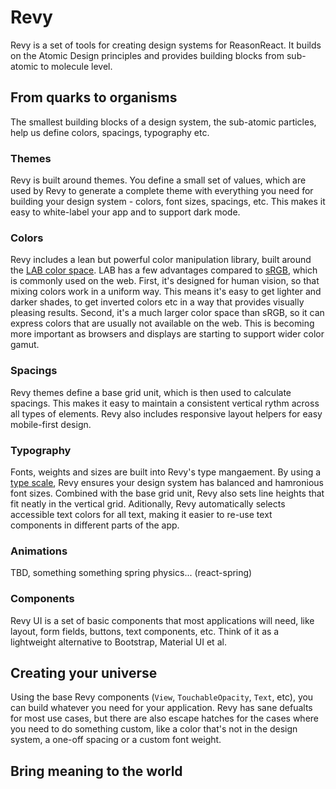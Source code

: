 # Revy

Revy is a set of tools for creating design systems for ReasonReact. It builds on the Atomic Design principles and provides building blocks from sub-atomic to molecule level.

## From quarks to organisms

The smallest building blocks of a design system, the sub-atomic particles, help us define colors, spacings, typography etc.

### Themes

Revy is built around themes. You define a small set of values, which are used by Revy to generate a complete theme with everything you need for building your design system - colors, font sizes, spacings, etc. This makes it easy to white-label your app and to support dark mode.

### Colors

Revy includes a lean but powerful color manipulation library, built around the [LAB color space](https://en.wikipedia.org/wiki/CIELAB_color_space). LAB has a few advantages compared to [sRGB](https://en.wikipedia.org/wiki/SRGB), which is commonly used on the web. First, it's designed for human vision, so that mixing colors work in a uniform way. This means it's easy to get lighter and darker shades, to get inverted colors etc in a way that provides visually pleasing results. Second, it's a much larger color space than sRGB, so it can express colors that are usually not available on the web. This is becoming more important as browsers and displays are starting to support wider color gamut.

### Spacings

Revy themes define a base grid unit, which is then used to calculate spacings. This makes it easy to maintain a consistent vertical rythm across all types of elements. Revy also includes responsive layout helpers for easy mobile-first design.

### Typography

Fonts, weights and sizes are built into Revy's type mangaement. By using a [type scale](https://type-scale.com), Revy ensures your design system has balanced and hamronious font sizes. Combined with the base grid unit, Revy also sets line heights that fit neatly in the vertical grid. Aditionally, Revy automatically selects accessible text colors for all text, making it easier to re-use text components in different parts of the app.

### Animations

TBD, something something spring physics... (react-spring)

### Components

Revy UI is a set of basic components that most applications will need, like layout, form fields, buttons, text components, etc. Think of it as a lightweight alternative to Bootstrap, Material UI et al.

## Creating your universe

Using the base Revy components (`View`, `TouchableOpacity`, `Text`, etc), you can build whatever you need for your application. Revy has sane defualts for most use cases, but there are also escape hatches for the cases where you need to do something custom, like a color that's not in the design system, a one-off spacing or a custom font weight.

## Bring meaning to the world
